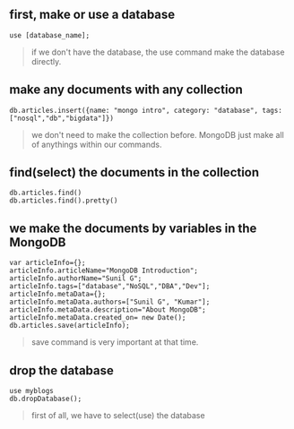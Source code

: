 ## first, make or use a database
```
use [database_name];
```
> if we don't have the database, the use command make the database directly.

## make any documents with any collection
```
db.articles.insert({name: "mongo intro", category: "database", tags: ["nosql","db","bigdata"]})
```
> we don't need to make the collection before. MongoDB just make all of anythings within our commands.

## find(select) the documents in the collection
```
db.articles.find()
db.articles.find().pretty()
```

## we make the documents by variables in the MongoDB
```
var articleInfo={};
articleInfo.articleName="MongoDB Introduction";
articleInfo.authorName="Sunil G";
articleInfo.tags=["database","NoSQL","DBA","Dev"];
articleInfo.metaData={};
articleInfo.metaData.authors=["Sunil G", "Kumar"];
articleInfo.metaData.description="About MongoDB";
articleInfo.metaData.created_on= new Date();
db.articles.save(articleInfo);
```
> save command is very important at that time.

## drop the database
```
use myblogs
db.dropDatabase();
```
> first of all, we have to select(use) the database
